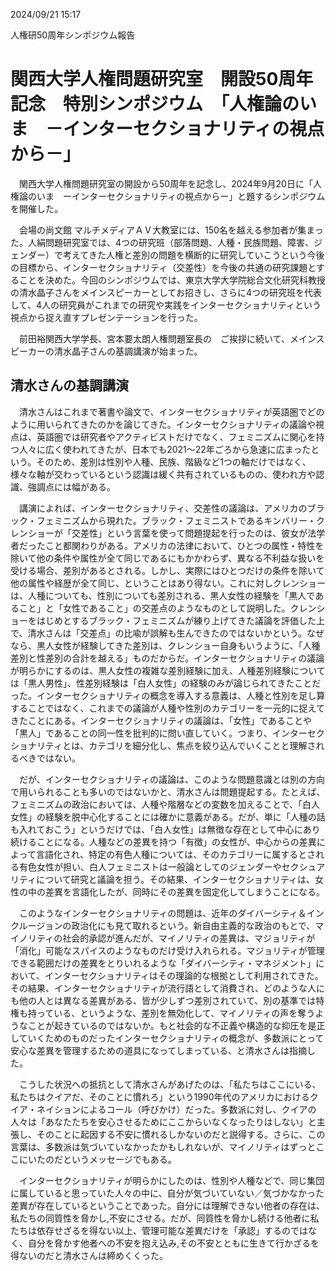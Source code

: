 2024/09/21 15:17



人権研50周年シンポジウム報告



# 関西大学人権問題研究室　開設50周年記念　特別シンポジウム　「人権論のいま　－インターセクショナリティの視点から－」



　関西大学人権問題研究室の開設から50周年を記念し、2024年9月20日に「人権論のいま　ーインターセクショナリティの視点からー」と題するシンポジウムを開催した。

　会場の尚文館 マルチメディアＡＶ大教室には、150名を越える参加者が集まった。人絹問題研究室では、4つの研究班（部落問題、人種・民族問題、障害、ジェンダー）で考えてきた人権と差別の問題を横断的に研究していこうという今後の目標から、インターセクショナリティ（交差性）を今後の共通の研究課題とすることを決めた。今回のシンポジウムでは、東京大学大学院総合文化研究科教授の清水晶子さんをメインスピーカーとしてお招きし、さらに4つの研究班を代表して、4人の研究員がこれまでの研究や実践をインターセクショナリティという視点から捉え直すプレゼンテーションを行った。

　前田裕関西大学学長、宮本要太朗人権問題室長の　ご挨拶に続いて、メインスピーカーの清水晶子さんの基調講演が始まった。

## 清水さんの基調講演

　清水さんはこれまで著書や論文で、インターセクショナリティが英語圏でどのように用いられてきたのかを論じてきた。インターセクショナリティの議論や視点は、英語圏では研究者やアクティビストだけでなく、フェミニズムに関心を持つ人々に広く使われてきたが、日本でも2021〜22年ごろから急速に広まったという。そのため、差別は性別や人種、民族、階級など1つの軸だけではなく、様々な軸が交わっているという認識は緩く共有されているものの、使われ方や認識、強調点には幅がある。

　講演によれば、インターセクショナリティ、交差性の議論は、アメリカのブラック・フェミニズムから現れた。ブラック・フェミニストであるキンバリー・クレンショーが「交差性」という言葉を使って問題提起を行ったのは、彼女が法学者だったこと都関わりがある。アメリカの法律において、ひとつの属性・特性を除いて他の条件や属性が全て同じであるにもかかわらず、異なる不利益な扱いを受ける場合、差別があるとされる。しかし、実際にはひとつだけの条件を除いて他の属性や経歴が全て同じ、ということはあり得ない。これに対しクレンショーは、人種についても、性別についても差別される、黒人女性の経験を「黒人であること」と「女性であること」の交差点のようなものとして説明した。クレンショーをはじめとするブラック・フェミニズムが練り上げてきた議論を評価した上で、清水さんは「交差点」の比喩が誤解も生んできたのではないかという。なぜなら、黒人女性が経験してきた差別は、クレンショー自身もいうように、「人種差別と性差別の合計を越える」ものだからだ。インターセクショナリティの議論が明らかにするのは、黒人女性の複雑な差別経験に加え、人種差別経験については「黒人男性」、性差別経験は「白人女性」の経験のみが論じられてきたことだった。インターセクショナリティの概念を導入する意義は、人種と性別を足し算することではなく、これまでの議論が人種や性別のカテゴリーを一元的に捉えてきたことにある。インターセクショナリティの議論は、「女性」であることや「黒人」であることの同一性を批判的に問い直していく。つまり、インターセクショナリティとは、カテゴリを細分化し、焦点を絞り込んでいくことと理解されるべきではない。

　だが、インターセクショナリティの議論は、このような問題意識とは別の方向で用いられることも多いのではないかと、清水さんは問題提起する。たとえば、フェミニズムの政治においては、人種や階層などの変数を加えることで、「白人女性」の経験を脱中心化することには確かに意義がある。だが、単に「人種の話も入れておこう」というだけでは、「白人女性」は無徴な存在として中心にあり続けることになる。人種などの差異を持つ「有徴」の女性が、中心からの差異によって言語化され、特定の有色人種については、そのカテゴリーに属するとされる有色女性が担い、白人フェミニストは一般論としてのジェンダーやセクシュアリティについて研究と議論を担う。その結果、インターセクショナリティは、女性の中の差異を言語化したが、同時にその差異を固定化してしまうことになる。

　このようなインターセクショナリティの問題は、近年のダイバーシティ＆インクルージョンの政治化にも見て取れるという。新自由主義的な政治のもとで、マイノリティの社会的承認が進んだが、マイノリティの差異は、マジョリティが「消化」可能なスパイスのようなものだけ受け入れられる。マジョリティが管理できる範囲だけの差異をとりいれるような「ダイバーシティ・マネジメント」において、インターセクショナリティはその理論的な根拠として利用されてきた。その結果、インターセクショナリティが流行語として消費され、どのような人にも他の人とは異なる差異がある、皆が少しずつ差別されていて、別の基準では特権も持っている、というような、差別を無効化して、マイノリティの声を奪うようなことが起きているのではないか。もと社会的な不正義や構造的な抑圧を是正していくためのものだったインターセクショナリティの概念が、多数派にとって安心な差異を管理するための道具になってしまっている、と清水さんは指摘した。

　こうした状況への抵抗として清水さんがあげたのは、「私たちはここにいる、私たちはクイアだ、そのことに慣れろ」という1990年代のアメリカにおけるクイア・ネイションによるコール（呼びかけ）だった。多数派に対し、クイアの人々は「あなたたちを安心させるためにここからいなくなったりはしない」と主張し、そのことに起因する不安に慣れるしかないのだと説得する。さらに、この言葉は、多数派は気づいていなかったかもしれないが、マイノリティはずっとここにいたのだというメッセージでもある。

　インターセクショナリティが明らかにしたのは、性別や人種などで、同じ集団に属していると思っていた人々の中に、自分が気づいていない／気づかなかった差異が存在しているということであった。自分には理解できない他者の存在は、私たちの同質性を脅かし,不安にさせる。だが、同質性を脅かし続ける他者に私たちは依存せざるを得ない以上、管理可能な差異だけを「承認」するのではなく、自分を脅かす他者への不安を抱え込み,その不安とともに生きて行かざるを得ないのだと清水さんは締めくくった。







　

　

